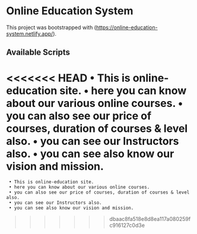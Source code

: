 # Online Education System

This project was bootstrapped with (https://online-education-system.netlify.app/).

## Available Scripts

<<<<<<< HEAD
   • This is online-education site.
   • here you can know about our various online courses.
   • you can also see our price of courses, duration of courses & level  also.
   • you can see our Instructors also.
   • you can see also know our vision and mission.
=======
     • This is online-education site.
     • here you can know about our various online courses.
     • you can also see our price of courses, duration of courses & level also.
     • you can see our Instructors also.
     • you can see also know our vision and mission.
>>>>>>> dbaac8fa518e8d8ea117a080259fc916127c0d3e
